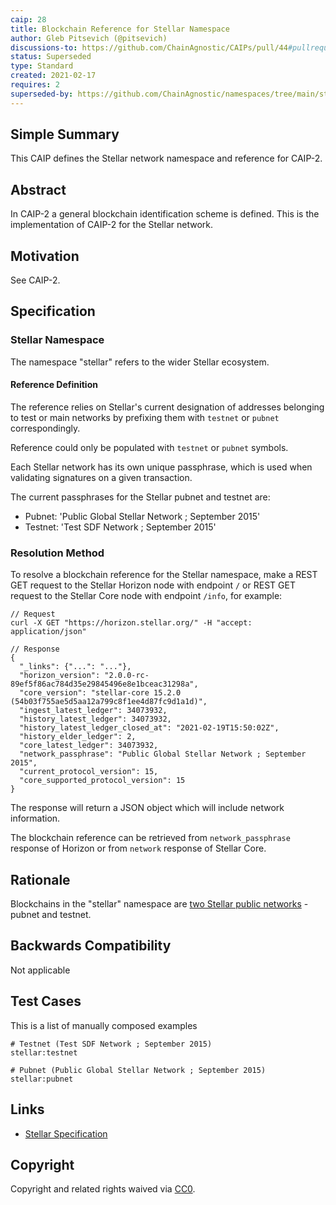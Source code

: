 ```yaml
---
caip: 28
title: Blockchain Reference for Stellar Namespace
author: Gleb Pitsevich (@pitsevich)
discussions-to: https://github.com/ChainAgnostic/CAIPs/pull/44#pullrequestreview-594204708
status: Superseded
type: Standard
created: 2021-02-17
requires: 2
superseded-by: https://github.com/ChainAgnostic/namespaces/tree/main/stellar
---
```


## Simple Summary

This CAIP defines the Stellar network namespace and reference for CAIP-2.

## Abstract

In CAIP-2 a general blockchain identification scheme is defined. This is the
implementation of CAIP-2 for the Stellar network.

## Motivation

See CAIP-2.

## Specification

### Stellar Namespace

The namespace "stellar" refers to the wider Stellar ecosystem.

#### Reference Definition

The reference relies on Stellar's current designation of addresses belonging to test or main networks by prefixing them
with `testnet` or `pubnet` correspondingly.

Reference could only be populated with `testnet` or `pubnet` symbols.

Each Stellar network has its own unique passphrase, which is used when validating signatures on a given transaction.

The current passphrases for the Stellar pubnet and testnet are:

- Pubnet: 'Public Global Stellar Network ; September 2015'
- Testnet: 'Test SDF Network ; September 2015'

### Resolution Method

To resolve a blockchain reference for the Stellar namespace, make a REST GET request to the Stellar Horizon node with endpoint `/` or REST GET request to the Stellar Core node with endpoint `/info`, for example:

```jsonc
// Request
curl -X GET "https://horizon.stellar.org/" -H "accept: application/json"

// Response
{
  "_links": {"...": "..."},
  "horizon_version": "2.0.0-rc-89ef5f86ac784d35e29845496e8e1bceac31298a",
  "core_version": "stellar-core 15.2.0 (54b03f755ae5d5aa12a799c8f1ee4d87fc9d1a1d)",
  "ingest_latest_ledger": 34073932,
  "history_latest_ledger": 34073932,
  "history_latest_ledger_closed_at": "2021-02-19T15:50:02Z",
  "history_elder_ledger": 2,
  "core_latest_ledger": 34073932,
  "network_passphrase": "Public Global Stellar Network ; September 2015",
  "current_protocol_version": 15,
  "core_supported_protocol_version": 15
}
```

The response will return a JSON object which will include network information.

The blockchain reference can be retrieved from `network_passphrase` response of Horizon or from `network` response of Stellar Core.

## Rationale

Blockchains in the "stellar" namespace are [two Stellar public networks](https://developers.stellar.org/docs/glossary/network-passphrase/) - pubnet and testnet.

## Backwards Compatibility

Not applicable

## Test Cases

This is a list of manually composed examples

```
# Testnet (Test SDF Network ; September 2015)
stellar:testnet

# Pubnet (Public Global Stellar Network ; September 2015)
stellar:pubnet
```

## Links

- [Stellar Specification](https://developers.stellar.org/docs)

## Copyright

Copyright and related rights waived via [CC0](../LICENSE).

